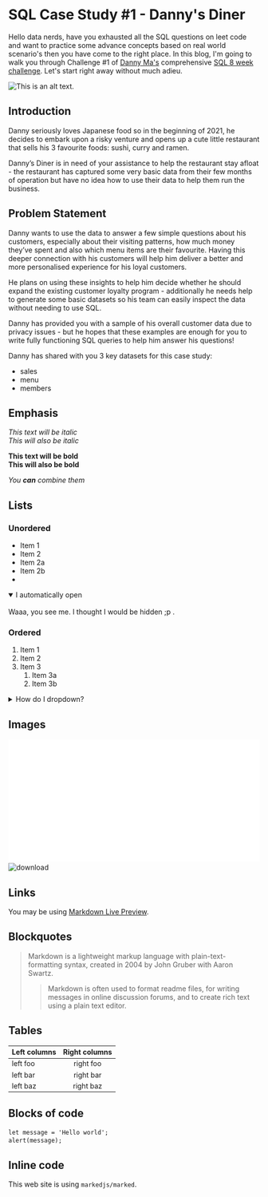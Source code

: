 # SQL Case Study #1 - Danny's Diner

Hello data nerds, have you exhausted all the SQL questions on leet code and want to practice some advance concepts based on real world scenario's then you have come to the right place. In this blog, I'm going to walk you through Challenge #1 of [Danny Ma's](https://www.linkedin.com/in/datawithdanny/) comprehensive [SQL 8 week challenge](https://8weeksqlchallenge.com/case-study-1/). Let's start right away without much adieu.



![This is an alt text.](https://8weeksqlchallenge.com/images/case-study-designs/1.png "This is a sample image.")

## Introduction
Danny seriously loves Japanese food so in the beginning of 2021, he decides to embark upon a risky venture and opens up a cute little restaurant that sells his 3 favourite foods: sushi, curry and ramen.

Danny’s Diner is in need of your assistance to help the restaurant stay afloat - the restaurant has captured some very basic data from their few months of operation but have no idea how to use their data to help them run the business.

## Problem Statement
Danny wants to use the data to answer a few simple questions about his customers, especially about their visiting patterns, how much money they’ve spent and also which menu items are their favourite. Having this deeper connection with his customers will help him deliver a better and more personalised experience for his loyal customers.

He plans on using these insights to help him decide whether he should expand the existing customer loyalty program - additionally he needs help to generate some basic datasets so his team can easily inspect the data without needing to use SQL.

Danny has provided you with a sample of his overall customer data due to privacy issues - but he hopes that these examples are enough for you to write fully functioning SQL queries to help him answer his questions!

Danny has shared with you 3 key datasets for this case study:
* sales
* menu
* members

## Emphasis

*This text will be italic*  
_This will also be italic_

**This text will be bold**  
__This will also be bold__

_You **can** combine them_

## Lists

### Unordered

* Item 1
* Item 2
* Item 2a
* Item 2b
* 

<details open>
<summary>I automatically open</summary>
<br>
Waaa, you see me. I thought I would be hidden ;p .
</details>

### Ordered

1. Item 1
2. Item 2
3. Item 3
    1. Item 3a
    2. Item 3b

<details>
<summary>How do I dropdown?</summary>
<br>
This is how you dropdown.
</details>

## Images

![This is an alt text.](download.png "This is a sample image.")
![download](https://github.com/the-soham/the-soham.github.io/assets/60706236/e436703e-45da-408c-81bf-6f4bc837d9bf)

## Links

You may be using [Markdown Live Preview](https://markdownlivepreview.com/).

## Blockquotes

> Markdown is a lightweight markup language with plain-text-formatting syntax, created in 2004 by John Gruber with Aaron Swartz.
>
>> Markdown is often used to format readme files, for writing messages in online discussion forums, and to create rich text using a plain text editor.

## Tables

| Left columns  | Right columns |
| ------------- |:-------------:|
| left foo      | right foo     |
| left bar      | right bar     |
| left baz      | right baz     |

## Blocks of code

```
let message = 'Hello world';
alert(message);
```

## Inline code

This web site is using `markedjs/marked`.
